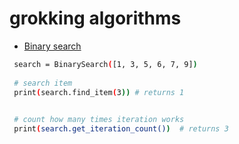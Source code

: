 
# grokking algorithms

 


 - [Binary search](https://github.com/muhammadusufs/grokking_algorithms/blob/main/binary_search.py)
 ```bash
  search = BinarySearch([1, 3, 5, 6, 7, 9])
  
  # search item
  print(search.find_item(3)) # returns 1 

  
  # count how many times iteration works
  print(search.get_iteration_count())  # returns 3
```